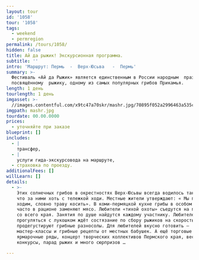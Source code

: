 ```yaml
---
layout: tour
id: '1058'
tour: '1058'
tags:
  - weekend
  - permregion
permalink: /tours/1058/
hidden: false
title: Ай да рыжик! Экскурсионная программа.
subtitle: ''
intro: 'Маршрут: Пермь  -  Верх-Юсьва   -  Пермь'
summary: >-
  Фестиваль «Ай да Рыжик» является единственным в России народным  праздником,
  посвящённому  рыжику, одному из самых популярных грибов Прикамья.
length: 1 день
tourlength: 1 день
imgasset: >-
  //images.contentful.com/x9tc47a70skr/mashr.jpg/70895f052a2996463a535c9920dfdc8f/mashr.jpg
imgpath: mashr.jpg
tourdate: 00.00.0000
prices:
  - уточняйте при заказе
blueprint: []
includes:
  - |
    трансфер,
  - |
    услуги гида-экскурсовода на маршруте,
  - страховка по проезду.
additionalFees: []
willLearn: []
details:
  - >-
    Этих солнечных грибов в окрестностях Верх-Юсьвы всегда водилось так много,
    что за ними хоть с тележкой ходи. Местные жители утверждают: « Мы по рыжики
    ходим, словно траву косить». В коми-пермяцкой кухне грибы в особом почёте и
    часто в рационе заменяют мясо. Любители «тихой охоты» съедутся на праздник
    со всего края. Занятия по душе найдутся каждому участнику. Любителей
    прогуляться с лукошком ждёт состязание по сбору рыжиков на скорость. Гурманы
    продегустируют грибные разносолы. Для любителей вкусно готовить –
    мастер-классы и грибные рецепты от местных бабушек. А ещё торговые
    ярмарочные ряды, концерт творческих коллективов Пермского края, весёлые
    конкурсы, парад рыжих и много сюрпризов …

---
```


